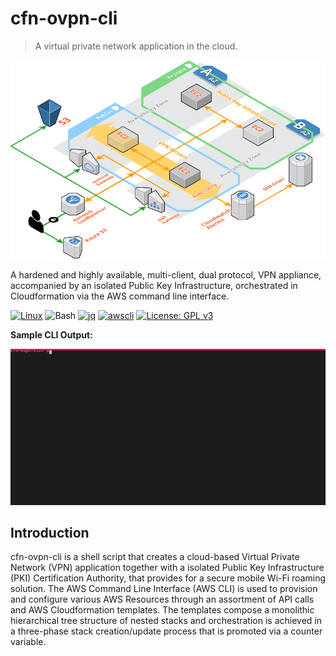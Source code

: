 # cfn-ovpn-cli

> A virtual private network application in the cloud.

![](./docs/images/cfn-ovpn-cli-sys-overview.png)

A hardened and highly available, multi-client, dual protocol, VPN appliance, accompanied by an isolated Public Key Infrastructure, orchestrated in Cloudformation via the AWS command line interface.

[![Linux](https://img.shields.io/badge/OS-Linux-blue?logo=linux)](https://github.com/cloudemprise/cfn-ovpn-cli)
![Bash](https://img.shields.io/badge/Bash->=v4.0-green?logo=GNU%20bash)
[![jq](https://img.shields.io/badge/jq-v1.6-green.svg)](https://github.com/stedolan/jq)
[![awscli](https://img.shields.io/badge/awscli->=v2.0-green.svg)](https://github.com/aws/aws-cli)
[![License: GPL v3](https://img.shields.io/badge/License-GPLv3-blue.svg)](https://www.gnu.org/licenses/gpl-3.0)

**Sample CLI Output:**

![](./docs/images/cfn-ovpn-cli-terminal-sample.svg)

## Introduction

cfn-ovpn-cli is a shell script that creates a cloud-based Virtual Private Network (VPN) application together with a isolated Public Key Infrastructure (PKI) Certification Authority, that provides for a secure mobile Wi-Fi roaming solution. The AWS Command Line Interface (AWS CLI) is used to provision and configure various AWS Resources through an assortment of API calls and AWS Cloudformation templates. The templates compose a monolithic hierarchical tree structure of nested stacks and orchestration is achieved in a three-phase stack creation/update process that is promoted via a counter variable.
